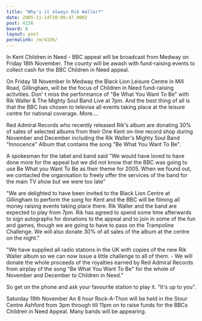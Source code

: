 ```yaml
---
title: "Why's it always Rik Waller?"
date: 2005-11-14T10:08:47.000Z
post: 4156
board: 8
layout: post
permalink: /m/4156/
---
```

In Kent Children in Need - BBC appeal will be broadcast from Medway on Friday 18th November. The county will be awash with fund-raising events to collect cash for the BBC Children in Need appeal.

On Friday 18 November
In Medway the Black Lion Leisure Centre in Mill Road, Gillingham, will be the focus of Children in Need fund-raising activities. Don' t miss the performance of "Be What You Want To Be" with Rik Waller & The Mighty Soul Band Live at 7pm. And the best thing of all is that the BBC has chosen to televise all events taking place at the leisure centre for national coverage. More....

Red Admiral Records who recently released Rik's album are donating 30% of sales of selected albums from their One Kent on-line record shop during November and December including the Rik Waller's Mighty Soul Band "Innocence" Album that contains the song "Be What You Want To Be".

A spokesman for the label and band said "We would have loved to have done more for the appeal but we did not know that the BBC was going to use Be What you Want To Be as their theme for 2005. When we found out, we contacted the organisation to freely offer the services of the band for the main TV show but we were too late"

"We are delighted to have been invited to the Black Lion Centre at Gillingham to perform the song for Kent and the BBC will be filming all money raising events taking place there. Rik Waller and the band are expected to play from 7pm. Rik has agreed to spend some time afterwards to sign autographs for donations to the appeal and to join in some of the fun and games, though we are going to have to pass on the Trampoline Challenge.  We will also donate 30% of all sales of the album at the centre on the night."

"We have supplied all radio stations in the UK with copies of the new Rik Waller album so we can now issue a little challenge to all of them. - We will donate the whole proceeds of the royalties earned by Red Admiral Records from airplay of the song "Be What You Want To Be" for the whole of November and December to Children in Need."

 So get on the phone and ask your favourite station to play it. "It's up to you".

Saturday 19th November
An 8 hour Rock-A-Thon will be held in the Stour Centre Ashford from 3pm through till 11pm on to raise funds for the BBCs Children in Need Appeal. Many bands will be appearing.
